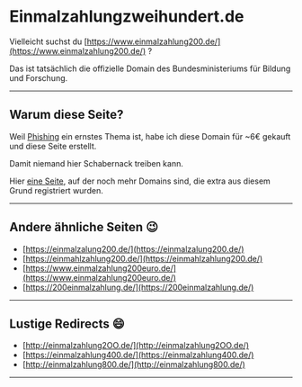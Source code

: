 # Einmalzahlungzweihundert.de

Vielleicht suchst du [https://www.einmalzahlung200.de/](https://www.einmalzahlung200.de/) ?

Das ist tatsächlich die offizielle Domain des Bundesministeriums für Bildung und Forschung.

---

## Warum diese Seite?

Weil [Phishing](https://de.wikipedia.org/wiki/Phishing) ein ernstes Thema ist, habe ich diese Domain für ~6€ gekauft und diese Seite erstellt.

Damit niemand hier Schabernack treiben kann.

Hier [eine Seite](https://einmaIzahlung200.de/), auf der noch mehr Domains sind, die extra aus diesem Grund registriert wurden.

---

## Andere ähnliche Seiten 😉

- [https://einmalzalung200.de/](https://einmalzalung200.de/)
- [https://einmahlzahlung200.de/](https://einmahlzahlung200.de/)
- [https://www.einmalzahlung200euro.de/](https://www.einmalzahlung200euro.de/)
- [https://200einmalzahlung.de/](https://200einmalzahlung.de/)

---

## Lustige Redirects 😄

- [http://einmalzahlung2OO.de/](http://einmalzahlung2OO.de/)
- [https://einmalzahlung400.de/](https://einmalzahlung400.de/)
- [http://einmalzahlung800.de/](http://einmalzahlung800.de/)

---
